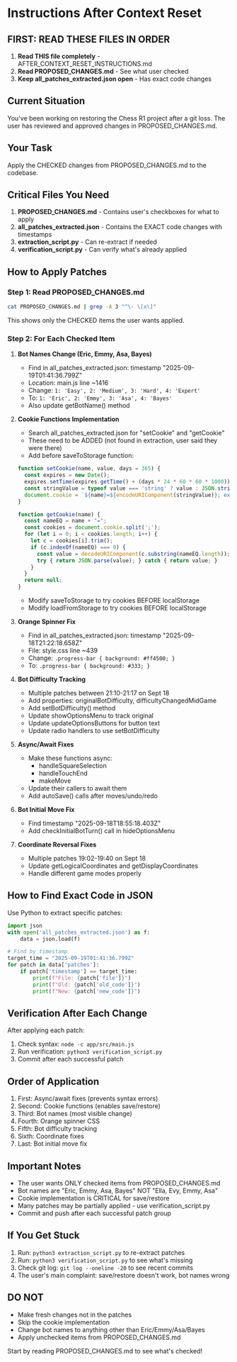 # Instructions After Context Reset

## FIRST: READ THESE FILES IN ORDER
1. **Read THIS file completely** - AFTER_CONTEXT_RESET_INSTRUCTIONS.md
2. **Read PROPOSED_CHANGES.md** - See what user checked
3. **Keep all_patches_extracted.json open** - Has exact code changes

## Current Situation
You've been working on restoring the Chess R1 project after a git loss. The user has reviewed and approved changes in PROPOSED_CHANGES.md.

## Your Task
Apply the CHECKED changes from PROPOSED_CHANGES.md to the codebase.

## Critical Files You Need

1. **PROPOSED_CHANGES.md** - Contains user's checkboxes for what to apply
2. **all_patches_extracted.json** - Contains the EXACT code changes with timestamps
3. **extraction_script.py** - Can re-extract if needed
4. **verification_script.py** - Can verify what's already applied

## How to Apply Patches

### Step 1: Read PROPOSED_CHANGES.md
```bash
cat PROPOSED_CHANGES.md | grep -A 3 "^\- \[x\]"
```
This shows only the CHECKED items the user wants applied.

### Step 2: For Each Checked Item

1. **Bot Names Change (Eric, Emmy, Asa, Bayes)**
   - Find in all_patches_extracted.json: timestamp "2025-09-19T01:41:36.799Z"
   - Location: main.js line ~1416
   - Change: `1: 'Easy', 2: 'Medium', 3: 'Hard', 4: 'Expert'`
   - To: `1: 'Eric', 2: 'Emmy', 3: 'Asa', 4: 'Bayes'`
   - Also update getBotName() method

2. **Cookie Functions Implementation**
   - Search all_patches_extracted.json for "setCookie" and "getCookie"
   - These need to be ADDED (not found in extraction, user said they were there)
   - Add before saveToStorage function:
   ```javascript
   function setCookie(name, value, days = 365) {
     const expires = new Date();
     expires.setTime(expires.getTime() + (days * 24 * 60 * 60 * 1000));
     const stringValue = typeof value === 'string' ? value : JSON.stringify(value);
     document.cookie = `${name}=${encodeURIComponent(stringValue)}; expires=${expires.toUTCString()}; path=/; SameSite=Lax`;
   }

   function getCookie(name) {
     const nameEQ = name + "=";
     const cookies = document.cookie.split(';');
     for (let i = 0; i < cookies.length; i++) {
       let c = cookies[i].trim();
       if (c.indexOf(nameEQ) === 0) {
         const value = decodeURIComponent(c.substring(nameEQ.length));
         try { return JSON.parse(value); } catch { return value; }
       }
     }
     return null;
   }
   ```
   - Modify saveToStorage to try cookies BEFORE localStorage
   - Modify loadFromStorage to try cookies BEFORE localStorage

3. **Orange Spinner Fix**
   - Find in all_patches_extracted.json: timestamp "2025-09-18T21:22:18.658Z"
   - File: style.css line ~439
   - Change: `.progress-bar { background: #ff4500; }`
   - To: `.progress-bar { background: #333; }`

4. **Bot Difficulty Tracking**
   - Multiple patches between 21:10-21:17 on Sept 18
   - Add properties: originalBotDifficulty, difficultyChangedMidGame
   - Add setBotDifficulty() method
   - Update showOptionsMenu to track original
   - Update updateOptionsButtons for button text
   - Update radio handlers to use setBotDifficulty

5. **Async/Await Fixes**
   - Make these functions async:
     - handleSquareSelection
     - handleTouchEnd
     - makeMove
   - Update their callers to await them
   - Add autoSave() calls after moves/undo/redo

6. **Bot Initial Move Fix**
   - Find timestamp "2025-09-18T18:55:18.403Z"
   - Add checkInitialBotTurn() call in hideOptionsMenu

7. **Coordinate Reversal Fixes**
   - Multiple patches 19:02-19:40 on Sept 18
   - Update getLogicalCoordinates and getDisplayCoordinates
   - Handle different game modes properly

## How to Find Exact Code in JSON

Use Python to extract specific patches:
```python
import json
with open('all_patches_extracted.json') as f:
    data = json.load(f)

# Find by timestamp
target_time = "2025-09-19T01:41:36.799Z"
for patch in data['patches']:
    if patch['timestamp'] == target_time:
        print(f"File: {patch['file']}")
        print(f"Old: {patch['old_code']}")
        print(f"New: {patch['new_code']}")
```

## Verification After Each Change

After applying each patch:
1. Check syntax: `node -c app/src/main.js`
2. Run verification: `python3 verification_script.py`
3. Commit after each successful patch

## Order of Application

1. First: Async/await fixes (prevents syntax errors)
2. Second: Cookie functions (enables save/restore)
3. Third: Bot names (most visible change)
4. Fourth: Orange spinner CSS
5. Fifth: Bot difficulty tracking
6. Sixth: Coordinate fixes
7. Last: Bot initial move fix

## Important Notes

- The user wants ONLY checked items from PROPOSED_CHANGES.md
- Bot names are "Eric, Emmy, Asa, Bayes" NOT "Ella, Evy, Emmy, Asa"
- Cookie implementation is CRITICAL for save/restore
- Many patches may be partially applied - use verification_script.py
- Commit and push after each successful patch group

## If You Get Stuck

1. Run: `python3 extraction_script.py` to re-extract patches
2. Run: `python3 verification_script.py` to see what's missing
3. Check git log: `git log --oneline -20` to see recent commits
4. The user's main complaint: save/restore doesn't work, bot names wrong

## DO NOT

- Make fresh changes not in the patches
- Skip the cookie implementation
- Change bot names to anything other than Eric/Emmy/Asa/Bayes
- Apply unchecked items from PROPOSED_CHANGES.md

Start by reading PROPOSED_CHANGES.md to see what's checked!